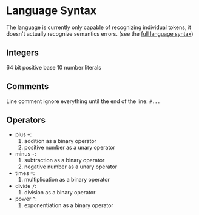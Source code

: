 # Language Syntax

The language is currently only capable of recognizing individual tokens, it doesn't actually recognize semantics errors.
(see the [full language syntax](SYNTAX.ebnf))

## Integers

64 bit positive base 10 number literals

## Comments

Line comment ignore everything until the end of the line: `#...`

## Operators

- plus `+`:
    1. addition as a binary operator
    2. positive number as a unary operator
- minus `-`:
    1. subtraction as a binary operator
    2. negative number as a unary operator
- times `*`:
    1. multiplication as a binary operator
- divide `/`:
    1. division as a binary operator
- power `^`:
    1. exponentiation as a binary operator

